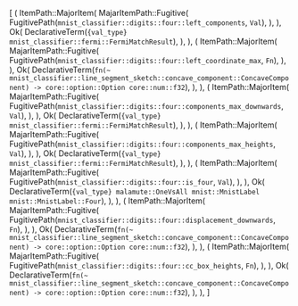 [
    (
        ItemPath::MajorItem(
            MajarItemPath::Fugitive(
                FugitivePath(`mnist_classifier::digits::four::left_components`, `Val`),
            ),
        ),
        Ok(
            DeclarativeTerm(`{val_type} mnist_classifier::fermi::FermiMatchResult`),
        ),
    ),
    (
        ItemPath::MajorItem(
            MajarItemPath::Fugitive(
                FugitivePath(`mnist_classifier::digits::four::left_coordinate_max`, `Fn`),
            ),
        ),
        Ok(
            DeclarativeTerm(`fn(~ mnist_classifier::line_segment_sketch::concave_component::ConcaveComponent) -> core::option::Option core::num::f32`),
        ),
    ),
    (
        ItemPath::MajorItem(
            MajarItemPath::Fugitive(
                FugitivePath(`mnist_classifier::digits::four::components_max_downwards`, `Val`),
            ),
        ),
        Ok(
            DeclarativeTerm(`{val_type} mnist_classifier::fermi::FermiMatchResult`),
        ),
    ),
    (
        ItemPath::MajorItem(
            MajarItemPath::Fugitive(
                FugitivePath(`mnist_classifier::digits::four::components_max_heights`, `Val`),
            ),
        ),
        Ok(
            DeclarativeTerm(`{val_type} mnist_classifier::fermi::FermiMatchResult`),
        ),
    ),
    (
        ItemPath::MajorItem(
            MajarItemPath::Fugitive(
                FugitivePath(`mnist_classifier::digits::four::is_four`, `Val`),
            ),
        ),
        Ok(
            DeclarativeTerm(`{val_type} malamute::OneVsAll mnist::MnistLabel mnist::MnistLabel::Four`),
        ),
    ),
    (
        ItemPath::MajorItem(
            MajarItemPath::Fugitive(
                FugitivePath(`mnist_classifier::digits::four::displacement_downwards`, `Fn`),
            ),
        ),
        Ok(
            DeclarativeTerm(`fn(~ mnist_classifier::line_segment_sketch::concave_component::ConcaveComponent) -> core::option::Option core::num::f32`),
        ),
    ),
    (
        ItemPath::MajorItem(
            MajarItemPath::Fugitive(
                FugitivePath(`mnist_classifier::digits::four::cc_box_heights`, `Fn`),
            ),
        ),
        Ok(
            DeclarativeTerm(`fn(~ mnist_classifier::line_segment_sketch::concave_component::ConcaveComponent) -> core::option::Option core::num::f32`),
        ),
    ),
]